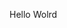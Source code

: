 Hello Wolrd













































































































































































































































































































































































































































































































































































































































































































































































































































































































































































































































































































































































































































































































































































































































































































































































































































































































































































































































































































































































































































































































































































































































































































































































































































































































































































































































































































































































































































































































































































































































































































































































































































































































































































































































































































































































































































































































































































































































































































































































































































































































































































































































































































































































































































































































































































































































































































































































































































































































































































































































